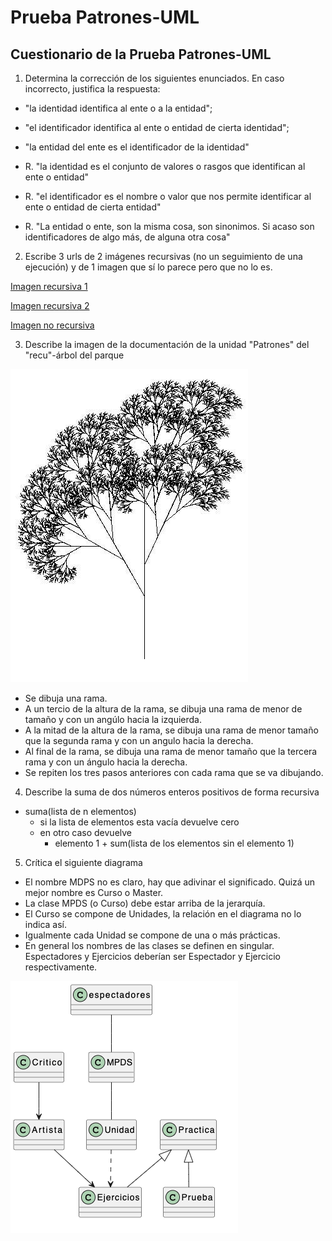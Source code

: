 # Prueba Patrones-UML

## Cuestionario de la Prueba Patrones-UML

1. Determina la corrección de los siguientes enunciados. En caso incorrecto, justifica la respuesta:
 * "la identidad identifica al ente o a la entidad";
 * "el identificador identifica al ente o entidad de cierta identidad";
 * "la entidad del ente es el identificador de la identidad"

 * R. "la identidad es el conjunto de valores o rasgos que identifican al ente o entidad"
 * R. "el identificador es el nombre o valor que nos permite identificar al ente o entidad de cierta entidad"
 * R. "La entidad o ente, son la misma cosa, son sinonimos. Si acaso son identificadores de algo más, de alguna otra cosa"

2. Escribe 3 urls de 2 imágenes recursivas (no un seguimiento de una ejecución) y de 1 imagen que sí lo parece pero que no lo es.

 [Imagen recursiva 1](https://1.bp.blogspot.com/_o284OFANU6E/S8n245h2p7I/AAAAAAAAABY/BE2AXEPhh2k/s320/sluggo_recursive.jpg)

 [Imagen recursiva 2](https://2.bp.blogspot.com/-e8a0N8jjIAE/XMmMTkWBTTI/AAAAAAAAATI/nKpdKwytUmoWeiYp8GuZcdIEsy8yFjyrACLcBGAs/s1600/recursivo.jpg)

 [Imagen no recursiva](https://www.istockphoto.com/es/vector/recursividad-de-la-abuela-se-sienta-en-la-silla-repetici%C3%B3n-de-la-abuela-mujer-y-gato-gm814763922-131882597?phrase=recursividad)

3. Describe la imagen de la documentación de la unidad "Patrones" del "recu"-árbol del parque

<picture>
    <img alt="Árbol recursivo" src="arbol.jfif">
</picture>

 * Se dibuja una rama.
 * A un tercio de la altura de la rama, se dibuja una rama de menor de tamaño y con un angúlo hacia la izquierda. 
 * A la mitad de la altura de la rama, se dibuja una rama de menor tamaño que la segunda rama y con un angulo hacia la derecha. 
 * Al final de la rama, se dibuja una rama de menor tamaño que la tercera rama y con un ángulo hacia la derecha. 
 * Se repiten los tres pasos anteriores con cada rama que se va dibujando.

4. Describe la suma de dos números enteros positivos de forma recursiva

 * suma(lista de n elementos)
    * si la lista de elementos esta vacía devuelve cero
    * en otro caso devuelve 
        * elemento 1 + sum(lista de los elementos sin el elemento 1)

5. Crítica el siguiente diagrama

* El nombre MDPS no es claro, hay que adivinar el significado. Quizá un mejor nombre es Curso o Master. 
* La clase MPDS (o Curso) debe estar arriba de la jerarquía.
* El Curso se compone de Unidades, la relación en el diagrama no lo indica así.
* Igualmente cada Unidad se compone de una o más prácticas.
* En general los nombres de las clases se definen en singular. Espectadores y Ejercicios deberían ser Espectador y Ejercicio respectivamente.

<picture>
    <img alt="Vocabulario de prácticas" src="diagrama_cuestionario_patrones.png">
</picture>